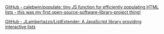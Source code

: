 
[GitHub - calebwin/populate: tiny JS function for efficiently populating HTML lists - this was my first open-source-software-library-project thing!](https://github.com/calebwin/populate)

[GitHub - JLambertazzo/ListExtender: A JavaScript library providing interactive lists](https://github.com/JLambertazzo/ListExtender)
